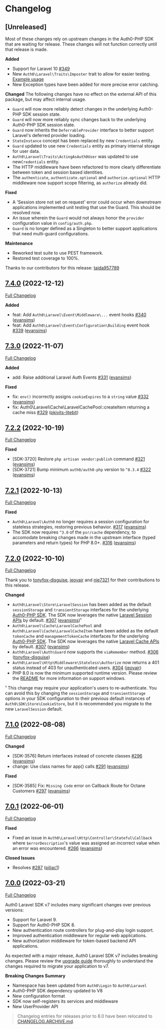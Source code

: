 # Changelog

## [Unreleased]

Most of these changes rely on upstream changes in the Auth0-PHP SDK that are waiting for release.
These changes will not function correctly until that release is made.

**Added**

-   Support for Laravel 10 [#349](https://github.com/auth0/laravel-auth0/pull/349)
-   New `Auth0\Laravel\Traits\Imposter` trait to allow for easier testing. [Example usage](./tests/Unit/Traits/ImpersonateTest.php)
-   New Exception types have been added for more precise error catching.

**Changed**
The following changes have no effect on the external API of this package, but may affect internal usage.

-   `Guard` will now more reliably detect changes in the underlying Auth0-PHP SDK session state.
-   `Guard` will now more reliably sync changes back to the underlying Auth0-PHP SDK session state.
-   `Guard` now inherits the `DeferrableProvider` interface to better support Laravel's deferred provider loading.
-   `StateInstance` concept has been replaced by new `Credentials` entity.
-   `Guard` updated to use new `Credentials` entity as primary internal storage for user data.
-   `Auth0\Laravel\Traits\ActingAsAuth0User` was updated to use new`Credentials` entity.
-   The HTTP middleware have been refactored to more clearly differentiate between token and session based identities.
-   The `authenticate`, `authenticate.optional` and `authorize.optional` HTTP middleware now support scope filtering, as `authorize` already did.

**Fixed**

-   A 'Session store not set on request' error could occur when downstream applications implemented unit testing that use the Guard. This should be resolved now.
-   An issue wherein the `Guard` would not always honor the `provider` configuration value in `config/auth.php`.
-   `Guard` is no longer defined as a Singleton to better support applications that need multi-guard configurations.

**Maintenance**

-   Reworked test suite to use PEST framework.
-   Restored test coverage to 100%.

Thanks to our contributors for this release: [taida957789](https://github.com/taida957789)

## [7.4.0](https://github.com/auth0/laravel-auth0/tree/7.4.0) (2022-12-12)

[Full Changelog](https://github.com/auth0/laravel-auth0/compare/7.3.0...7.4.0)

**Added**

-   feat: Add `Auth0\Laravel\Event\Middleware\...` event hooks [\#340](https://github.com/auth0/laravel-auth0/pull/340) ([evansims](https://github.com/evansims))
-   feat: Add `Auth0\Laravel\Event\Configuration\Building` event hook [\#339](https://github.com/auth0/laravel-auth0/pull/339) ([evansims](https://github.com/evansims))

## [7.3.0](https://github.com/auth0/laravel-auth0/tree/7.3.0) (2022-11-07)

[Full Changelog](https://github.com/auth0/laravel-auth0/compare/7.2.2...7.3.0)

**Added**

-   add: Raise additional Laravel Auth Events [\#331](https://github.com/auth0/laravel-auth0/pull/331) ([evansims](https://github.com/evansims))

**Fixed**

-   fix: `env()` incorrectly assigns `cookieExpires` to a `string` value [\#332](https://github.com/auth0/laravel-auth0/pull/332) ([evansims](https://github.com/evansims))
-   fix: Auth0\Laravel\Cache\LaravelCachePool::createItem returning a cache miss [\#329](https://github.com/auth0/laravel-auth0/pull/329) ([pkivits-litebit](https://github.com/pkivits-litebit))

## [7.2.2](https://github.com/auth0/laravel-auth0/tree/7.2.2) (2022-10-19)

[Full Changelog](https://github.com/auth0/laravel-auth0/compare/7.2.1...7.2.2)

**Fixed**

-   [SDK-3720] Restore `php artisan vendor:publish` command [\#321](https://github.com/auth0/laravel-auth0/pull/321) ([evansims](https://github.com/evansims))
-   [SDK-3721] Bump minimum `auth0/auth0-php` version to `^8.3.4` [\#322](https://github.com/auth0/laravel-auth0/pull/322) ([evansims](https://github.com/evansims))

## [7.2.1](https://github.com/auth0/laravel-auth0/tree/7.2.1) (2022-10-13)

[Full Changelog](https://github.com/auth0/laravel-auth0/compare/7.2.0...7.2.1)

**Fixed**

-   `Auth0\Laravel\Auth0` no longer requires a session configuration for stateless strategies, restoring previous behavior. [\#317](https://github.com/auth0/laravel-auth0/pull/317) ([evansims](https://github.com/evansims))
-   The SDK now requires `^3.0` of the `psr/cache` dependency, to accomodate breaking changes made in the upstream interface (typed parameters and return types) for PHP 8.0+. [\#316](https://github.com/auth0/laravel-auth0/pull/316) ([evansims](https://github.com/evansims))

## [7.2.0](https://github.com/auth0/laravel-auth0/tree/7.2.0) (2022-10-10)

[Full Changelog](https://github.com/auth0/laravel-auth0/compare/7.1.0...7.2.0)

Thank you to [tonyfox-disguise](https://github.com/tonyfox-disguise), [jeovajr](https://github.com/jeovajr) and [nie7321](https://github.com/nie7321) for their contributions to this release.

**Changed**

-   `Auth0\Laravel\Store\LaravelSession` has been added as the default `sessionStorage` and `transientStorage` interfaces for the underlying [Auth0-PHP SDK](https://github.com/auth0/auth0-PHP/). The SDK now leverages the native [Laravel Session APIs](https://laravel.com/docs/9.x/session) by default. [\#307](https://github.com/auth0/laravel-auth0/pull/307) ([evansims](https://github.com/evansims))¹
-   `Auth0\Laravel\Cache\LaravelCachePool` and `Auth0\Laravel\Cache\LaravelCacheItem` have been added as the default `tokenCache` and `managementTokenCache` interfaces for the underlying [Auth0-PHP SDK](https://github.com/auth0/auth0-PHP/). The SDK now leverages the native [Laravel Cache APIs](https://laravel.com/docs/9.x/cache) by default. [\#307](https://github.com/auth0/laravel-auth0/pull/307) ([evansims](https://github.com/evansims))
-   `Auth0\Laravel\Auth\Guard` now supports the `viaRemember` method. [\#306](https://github.com/auth0/laravel-auth0/pull/306) ([tonyfox-disguise](https://github.com/tonyfox-disguise))
-   `Auth0\Laravel\Http\Middleware\Stateless\Authorize` now returns a 401 status instead of 403 for unauthenticated users. [\#304](https://github.com/auth0/laravel-auth0/issues/304) ([jeovajr](https://github.com/jeovajr))
-   PHP 8.0 is now the minimum supported runtime version. Please review the [README](README.md) for more information on support windows.

¹ This change may require your application's users to re-authenticate. You can avoid this by changing the `sessionStorage` and `transientStorage` options in your SDK configuration to their previous default instances of `Auth0\SDK\Store\CookieStore`, but it is recommended you migrate to the new `LaravelSession` default.

## [7.1.0](https://github.com/auth0/laravel-auth0/tree/7.1.0) (2022-08-08)

[Full Changelog](https://github.com/auth0/laravel-auth0/compare/7.0.1...7.1.0)

**Changed**

-   [SDK-3576] Return interfaces instead of concrete classes [\#296](https://github.com/auth0/laravel-auth0/pull/296) ([evansims](https://github.com/evansims))
-   change: Use class names for app() calls [\#291](https://github.com/auth0/laravel-auth0/pull/291) ([evansims](https://github.com/evansims))

**Fixed**

-   [SDK-3585] Fix: `Missing Code` error on Callback Route for Octane Customers [\#297](https://github.com/auth0/laravel-auth0/pull/297) ([evansims](https://github.com/evansims))

## [7.0.1](https://github.com/auth0/laravel-auth0/tree/7.0.1) (2022-06-01)

[Full Changelog](https://github.com/auth0/laravel-auth0/compare/7.0.0...7.0.1)

**Fixed**

-   Fixed an issue in `Auth0\Laravel\Http\Controller\Stateful\Callback` where `$errorDescription`'s value was assigned an incorrect value when an error was encountered. [\#266](https://github.com/auth0/laravel-auth0/pull/288) ([evansims](https://github.com/evansims))

**Closed Issues**

-   Resolves [\#287](https://github.com/auth0/laravel-auth0/issues/287) ([piljac1](https://github.com/piljac1))

## [7.0.0](https://github.com/auth0/laravel-auth0/tree/7.0.0) (2022-03-21)

[Full Changelog](https://github.com/auth0/laravel-auth0/compare/6.5.0...7.0.0)

Auth0 Laravel SDK v7 includes many significant changes over previous versions:

-   Support for Laravel 9.
-   Support for Auth0-PHP SDK 8.
-   New authentication route controllers for plug-and-play login support.
-   Improved authentication middleware for regular web applications.
-   New authorization middleware for token-based backend API applications.

As expected with a major release, Auth0 Laravel SDK v7 includes breaking changes. Please review the [upgrade guide](UPGRADE.md) thoroughly to understand the changes required to migrate your application to v7.

**Breaking Changes Summary**

-   Namespace has been updated from `Auth0\Login` to `Auth0\Laravel`
-   Auth0-PHP SDK dependency updated to V8
-   New configuration format
-   SDK now self-registers its services and middleware
-   New UserProvider API

> Changelog entries for releases prior to 8.0 have been relocated to [CHANGELOG.ARCHIVE.md](CHANGELOG.ARCHIVE.md).
